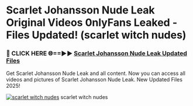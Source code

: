 # Scarlet Johansson Nude Leak Original Videos 0nlyFans Leaked - Files Updated! (scarlet witch nudes)

<h3>🔴 CLICK HERE 🌐==►► <a href="https://tinyurl.com/2p9ay9w9" rel="nofollow">Scarlet Johansson Nude Leak Updated Files</a></h3>

Get Scarlet Johansson Nude Leak and all content. Now you can access all videos and pictures of Scarlet Johansson Nude Leak. New Updated Files 2025!

[![scarlet witch nudes](https://i.imgur.com/KQgVmj3.gif)](https://tinyurl.com/2p9ay9w9)
scarlet witch nudes